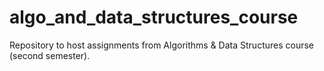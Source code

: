 # algo_and_data_structures_course
Repository to host assignments from Algorithms &amp; Data Structures course (second semester).
